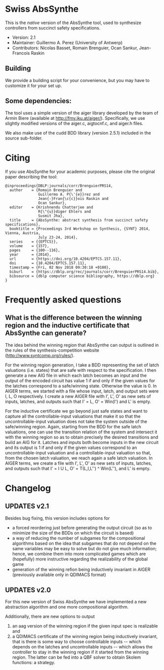 # Swiss AbsSynthe
This is the _native_ version of the AbsSynthe tool, used to
synthesize controllers from succinct safety specifications.

* Version: 2.1
* Maintainer: Guillermo A. Perez (University of Antwerp)
* Contributors: Nicolas Basset, Romain Brenguier, Ocan Sankur, Jean-Francois Raskin 

## Building
We provide a building script for your convenience, but you may have to
customize it for your set up.

## Some dependencies:
The tool uses a simple version of the aiger library developed by the team of
Armin Biere (available at http://fmv.jku.at/aiger/). Specifically, we use
slightly modified versions of the aiger.c, aigtocnf.c, and aiger.h files.

We also make use of the cudd BDD library (version 2.5.1) included in the source
sub-folder.

# Citing

If you use AbsSynthe for your academic purposes, please cite the original
paper describing the tool:
```
@inproceedings{DBLP:journals/corr/BrenguierPRS14,
  author    = {Romain Brenguier and
               Guillermo A. P{\'{e}}rez and
               Jean{-}Fran{\c{c}}ois Raskin and
               Ocan Sankur},
  editor    = {Krishnendu Chatterjee and
               R{\"{u}}diger Ehlers and
               Susmit Jha},
  title     = {AbsSynthe: abstract synthesis from succinct safety specifications},
  booktitle = {Proceedings 3rd Workshop on Synthesis, {SYNT} 2014, Vienna, Austria,
               July 23-24, 2014},
  series    = {{EPTCS}},
  volume    = {157},
  pages     = {100--116},
  year      = {2014},
  url       = {https://doi.org/10.4204/EPTCS.157.11},
  doi       = {10.4204/EPTCS.157.11},
  timestamp = {Fri, 02 Nov 2018 09:30:18 +0100},
  biburl    = {https://dblp.org/rec/journals/corr/BrenguierPRS14.bib},
  bibsource = {dblp computer science bibliography, https://dblp.org}
}
```

# Frequently asked questions
## What is the difference between the winning region and the inductive certificate that AbsSynthe can generate?
The idea behind the winning region that AbsSynthe can output is outlined in the rules of the synthesis-competition website (http://www.syntcomp.org/rules/).

For the winning region generation, I take a BDD representing the set of latch valuations (i.e. states) that are safe with respect to the specification. I then generate a new AIG file in which each latch becomes an input and the output of the encoded circuit has value 1 if and only if the given values for the latches correspond to a safe/winning state. Otherwise the value is 0. In AIGER terms, we started with a file whose input, latch, and output sets were I, L, O respectively. I create a new AIGER file with I', L', O' as new sets of inputs, latches, and outputs such that I' = L, O' = Win(I') and L' is empty.

For the inductive certificate we go beyond just safe states and want to capture all the controllable-input valuations that make it so that the uncontrollable-input valuation does not take the system outside of the safe/winning region. Again, starting from the BDD for the safe latch valuations, one can use the transition relation of the system and intersect it with the winning region so as to obtain precisely the desired transitions and build an AIG for it. Latches and inputs both become inputs in the new circuit and its output is 1 if and only if the given values correspond to an uncontrollable-input valuation and a controllable-input valuation so that, from the chosen latch valuation, we reach again a safe latch valuation. In AIGER terms, we create a file with I', L', O' as new sets of inputs, latches, and outputs such that I' = I U L, O' = T(L,I,L'') ^ Win(L''), and L' is empty.

# Changelog

## UPDATES v2.1
Besides bug fixing, this version includes options for
* a forced reordering just before generating the output circuit (so as
  to minimize the size of the BDDs on which the circuit is based)
* a way of reducing the number of subgames for the compositional algorithms
  based on the idea that subgames that do not depend on the same variables
  may be easy to solve but do not give much information; hence, we combine
  them into more complicated games which are (hopefully) more instructive
  regarding the realizability of the global game
* generation of the winning refion being inductively invariant in AIGER
  (previously available only in QDIMACS format)

## UPDATES v2.0
For this new version of Swiss AbsSynthe we have implemented a new abstraction
algorithm and one more compositional algorithm.

Additionally, there are new options to output
1. an aag version of the winning region if the given input spec is realizable
   and 
2. a QDIMACS certificate of the winning region being inductively invariant,
   that is there is some way to choose controllable inputs -- which depends on
   the latches and uncontrollable inputs -- which allows the controller to
   stay in the winning region if it started from the winning region. The
   latter can be fed into a QBF solver to obtain Skolem functions: a strategy.

